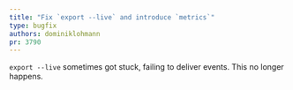 ```yaml
---
title: "Fix `export --live` and introduce `metrics`"
type: bugfix
authors: dominiklohmann
pr: 3790
---
```


`export --live` sometimes got stuck, failing to deliver events. This no longer
happens.
